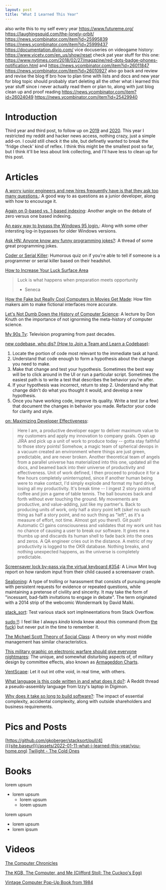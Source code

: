 ```yaml
---
layout: post
title: "What I Learned This Year"
---
```


also write this to my self every year https://www.futureme.org/
https://laughingsquid.com/the-lonely-orbit/
https://news.ycombinator.com/item?id=25995839
https://news.ycombinator.com/item?id=25999437
https://documentation.divio.com/
vice docuseries on videogame history: https://www.vicetv.com/en_us/show/reset
check pat year stuff for this one: https://www.nytimes.com/2018/02/27/magazine/red-dots-badge-phones-notification.html and https://news.ycombinator.com/item?id=26011847
https://news.ycombinator.com/item?id=26010927
also go back and review and revise the blog tf bro
how to plan time with lists and docs and new year for blog topic
 should probably start deleting all the other what i learned this year stuff since i never actually read them or plan to, along with just blog clean up and proof reading
https://news.ycombinator.com/item?id=26024049
https://news.ycombinator.com/item?id=25429940

# Introduction

Third year and third post, to follow up on [2019]({{site.baseurl}}/2020/01/20/what-i-learned-this-year.html) and [2020]({{site.baseurl}}/2021/01/11/what-i-learned-this-year.html).
This year I restricted my reddit and hacker news access, nothing crazy, just a simple add-on. I could still check it the site, but definetly wanted to break the 'fridge check' kind of reflex.
I think this might be the smallest post so far, but I think it'll be less about link collecting, and I'll have less to clean up for this post.

# Articles

[A worry junior engineers and new hires frequently have is that they ask too many questions.](https://threadreaderapp.com/thread/1220556930675904516.html): A good way to as questions as a junior developer, along with how to encourage it.

[Again on 0-based vs. 1-based indexing](https://hisham.hm/2021/01/18/again-on-0-based-vs-1-based-indexing/): Another angle on the debate of zero versus one based indexing.

[An easy way to bypass the Windows 95 login.](https://www.reddit.com/r/hacking/comments/17kp3h/an_easy_way_to_bypass_the_windows_95_login/): Along with some other intersting log-in bypasses for older Windows versions.

[Ask HN: Anyone know any funny programming jokes?](https://news.ycombinator.com/item?id=25850739): A thread of some great programming jokes.

[Coder or Serial Killer](https://vole.wtf/coder-serial-killer-quiz/): Humorous quiz on if you're able to tell if someone is a programmer or serial killer based on their headshot.

[How to Increase Your Luck Surface Area](https://www.codusoperandi.com/posts/increasing-your-luck-surface-area)
> Luck is what happens when preparation meets opportunity
> - Seneca

[How the Fake but Really Cool Computers in Movies Get Made](https://www.vice.com/en/article/8xvz8g/how-the-fake-but-really-cool-computers-in-movies-get-made): How  film makers aim to make fictional interfaces more accurate.

[Let's Not Dumb Down the History of Computer Science](https://m-cacm.acm.org/opinion/articles/250078-lets-not-dumb-down-the-history-of-computer-science/fulltext): A lecture by Don Knuth on the importance of not ignorming the meta-history of computer science.

[My 90s Tv](https://my90stv.com/#k_wi3fY78ts): Television programing from past decades.

[new codebase, who dis? (How to Join a Team and Learn a Codebase)](https://www.samueltaylor.org/articles/how-to-learn-a-codebase.html):
1. Locate the portion of code most relevant to the immediate task at hand.
2. Understand that code enough to form a hypothesis about the change you need to make.
3. Make that change and test your hypothesis. Sometimes the best way will be to click around in the UI or run a particular script. Sometimes the easiest path is to write a test that describes the behavior you're after.
4. If your hypothesis was incorrect, return to step 2. Understand why that change didn't do what you thought it would, and develop a new hypothesis.
5. Once you have working code, improve its quality. Write a test (or a few) that document the changes in behavior you made. Refactor your code for clarity and style.

[on: Maximizing Developer Effectiveness](https://news.ycombinator.com/item?id=25800830):
> Here I am, a productive developer eager to deliver maximum value to my customers and apply my innovation to company goals.
> Open up JIRA and pick up a unit of work to produce today -- gotta stay faithful to those story points!
> Somehow, a magic team of spherical devops in a vacuum created an environment where things are just green, predictable, and are never broken.
> Another theoretical team of angels from a parallel universe has materialized into this one, updated all the docs, and beamed back into their universe of productivity and effectiveness.
> Unit of work defined, I then proceed to produce it for a few hours completely uninterrupted, since if another human being were to make contact, I'd simply explode and format my hard drive, losing all my productivity.
> It's break time -- I ingest 2 story points of coffee and join a game of table tennis. The ball bounces back and forth without ever touching the ground. My movements are productive, and value-adding, just like my partner's.
> Back to producing units of work, only half a story point left (sike! no such thing as half a story point, and no such thing as "left", as it's a measure of effort, not time. Almost got you there!).
> Git push! Automatic CI gains consciousness and validates that my work unit has no chance of causing a user to break our software. It gives me a thumbs up and discards its human shell to fade back into the ones and zeros. A QA engineer cries out in the distance.
> A metric of my productivity is logged to the OKR database.
> Nothing breaks, and nothing unexpected happens, as the universe is completely predictable. 

[Screensaver lock by-pass via the virtual keyboard #354](https://github.com/linuxmint/cinnamon-screensaver/issues/354): A Linux Mint bug report on how random input from their child caused a screensaver crash.

[Sealioning](https://en.m.wikipedia.org/wiki/Sealioning): A type of trolling or harassment that consists of pursuing people with persistent requests for evidence or repeated questions, while maintaining a pretense of civility and sincerity. It may take the form of "incessant, bad-faith invitations to engage in debate". The term originated with a 2014 strip of the webcomic Wondermark by David Malki.

[stack_sort](https://gkoberger.github.io/stacksort/): Test various stack sort implmeentations from Stack Overflow.

[sudo !!](https://www.reddit.com/r/ProgrammerHumor/comments/l02kgj/every_single_time/): I feel like I always _kinda_ kinda knew about this command (from [the fuck](https://github.com/nvbn/thefuck)) but never put in the time to remember it.

[The Michael Scott Theory of Social Class](https://danco.substack.com/p/the-michael-scott-theory-of-social): A theory on why most middle management has similar characteristics.

[This military graphic on electronic warfare should give everyone nightmares](https://taskandpurpose.com/mandatory-fun/worst-military-graphic-electronic-warfare/): The unique, and somewhat disturbing aspects of, of military design by committee effects, also known as [Armageddon Charts](https://www.microwaves101.com/encyclopedias/microwave-slang).

[VentScape](https://www.ventscape.life/): Let it out int othe void, in real time, with others.

[What language is this code written in and what does it do?](ttps://www.reddit.com/r/coding/comments/ysfe5/what_language_is_this_code_written_in_and_what/): A Reddit thread a pseudo-assembly language from Izzy's laptop in Digimon.

[Why does it take so long to build software?](https://www.simplethread.com/why-does-it-take-so-long-to-build-software/): The impact of essential complexity, accidental complexity, along with outside shareholders and business requirements.

# Pics and Posts
[https://github.com/gkoberger/stacksort/pull/4]({{site.baseurl}}/assets/2022-01-11-what-i-learned-this-year/you-home.png)
[Twilight - The Cold Ones](http://www.freezerstorageds.com/)

# Books
lorem upsum
* lorem upsum
  * lorem upsum
  * lorem upsum
  
lorem upsum
* lorem upsum
* lorem ipsum

# Videos
[The Computer Chronicles](https://www.youtube.com/user/ComputerChroniclesYT)

[The KGB, The Computer, and Me (Clifford Stoll: The Cuckoo's Egg)](https://www.youtube.com/watch?v=hTx9h3Sm29I)

[Vintage Computer Pop-Up Book from 1984](https://www.youtube.com/watch?v=2NueRKhEwvY)
